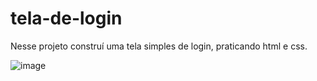 # tela-de-login
Nesse projeto construí uma tela simples de login, praticando html e css.

![image](https://user-images.githubusercontent.com/103008789/189440732-75c72226-df47-4836-a991-89f46cc5079f.png)
